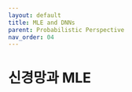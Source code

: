 ```yaml
---
layout: default
title: MLE and DNNs
parent: Probabilistic Perspective
nav_order: 04
---
```


# 신경망과 MLE

